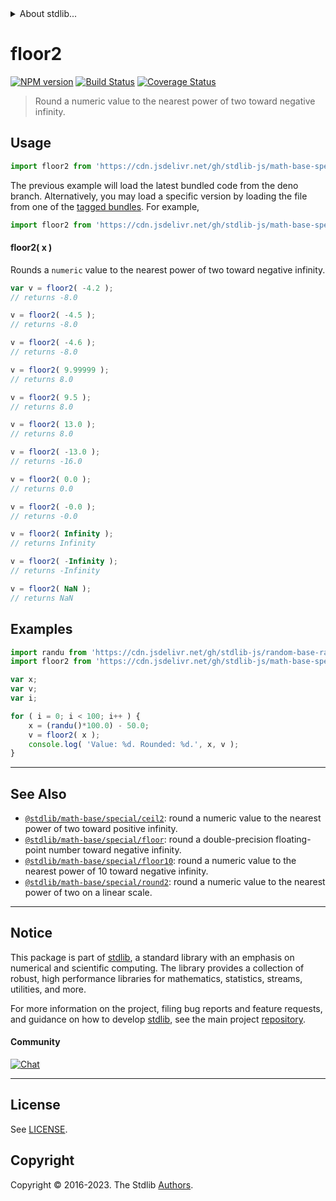 <!--

@license Apache-2.0

Copyright (c) 2018 The Stdlib Authors.

Licensed under the Apache License, Version 2.0 (the "License");
you may not use this file except in compliance with the License.
You may obtain a copy of the License at

   http://www.apache.org/licenses/LICENSE-2.0

Unless required by applicable law or agreed to in writing, software
distributed under the License is distributed on an "AS IS" BASIS,
WITHOUT WARRANTIES OR CONDITIONS OF ANY KIND, either express or implied.
See the License for the specific language governing permissions and
limitations under the License.

-->


<details>
  <summary>
    About stdlib...
  </summary>
  <p>We believe in a future in which the web is a preferred environment for numerical computation. To help realize this future, we've built stdlib. stdlib is a standard library, with an emphasis on numerical and scientific computation, written in JavaScript (and C) for execution in browsers and in Node.js.</p>
  <p>The library is fully decomposable, being architected in such a way that you can swap out and mix and match APIs and functionality to cater to your exact preferences and use cases.</p>
  <p>When you use stdlib, you can be absolutely certain that you are using the most thorough, rigorous, well-written, studied, documented, tested, measured, and high-quality code out there.</p>
  <p>To join us in bringing numerical computing to the web, get started by checking us out on <a href="https://github.com/stdlib-js/stdlib">GitHub</a>, and please consider <a href="https://opencollective.com/stdlib">financially supporting stdlib</a>. We greatly appreciate your continued support!</p>
</details>

# floor2

[![NPM version][npm-image]][npm-url] [![Build Status][test-image]][test-url] [![Coverage Status][coverage-image]][coverage-url] <!-- [![dependencies][dependencies-image]][dependencies-url] -->

> Round a numeric value to the nearest power of two toward negative infinity.



<section class="usage">

## Usage

```javascript
import floor2 from 'https://cdn.jsdelivr.net/gh/stdlib-js/math-base-special-floor2@deno/mod.js';
```
The previous example will load the latest bundled code from the deno branch. Alternatively, you may load a specific version by loading the file from one of the [tagged bundles](https://github.com/stdlib-js/math-base-special-floor2/tags). For example,

```javascript
import floor2 from 'https://cdn.jsdelivr.net/gh/stdlib-js/math-base-special-floor2@v0.1.0-deno/mod.js';
```

#### floor2( x )

Rounds a `numeric` value to the nearest power of two toward negative infinity.

```javascript
var v = floor2( -4.2 );
// returns -8.0

v = floor2( -4.5 );
// returns -8.0

v = floor2( -4.6 );
// returns -8.0

v = floor2( 9.99999 );
// returns 8.0

v = floor2( 9.5 );
// returns 8.0

v = floor2( 13.0 );
// returns 8.0

v = floor2( -13.0 );
// returns -16.0

v = floor2( 0.0 );
// returns 0.0

v = floor2( -0.0 );
// returns -0.0

v = floor2( Infinity );
// returns Infinity

v = floor2( -Infinity );
// returns -Infinity

v = floor2( NaN );
// returns NaN
```

</section>

<!-- /.usage -->

<section class="examples">

## Examples

<!-- eslint no-undef: "error" -->

```javascript
import randu from 'https://cdn.jsdelivr.net/gh/stdlib-js/random-base-randu@deno/mod.js';
import floor2 from 'https://cdn.jsdelivr.net/gh/stdlib-js/math-base-special-floor2@deno/mod.js';

var x;
var v;
var i;

for ( i = 0; i < 100; i++ ) {
    x = (randu()*100.0) - 50.0;
    v = floor2( x );
    console.log( 'Value: %d. Rounded: %d.', x, v );
}
```

</section>

<!-- /.examples -->

<!-- Section for related `stdlib` packages. Do not manually edit this section, as it is automatically populated. -->

<section class="related">

* * *

## See Also

-   <span class="package-name">[`@stdlib/math-base/special/ceil2`][@stdlib/math/base/special/ceil2]</span><span class="delimiter">: </span><span class="description">round a numeric value to the nearest power of two toward positive infinity.</span>
-   <span class="package-name">[`@stdlib/math-base/special/floor`][@stdlib/math/base/special/floor]</span><span class="delimiter">: </span><span class="description">round a double-precision floating-point number toward negative infinity.</span>
-   <span class="package-name">[`@stdlib/math-base/special/floor10`][@stdlib/math/base/special/floor10]</span><span class="delimiter">: </span><span class="description">round a numeric value to the nearest power of 10 toward negative infinity.</span>
-   <span class="package-name">[`@stdlib/math-base/special/round2`][@stdlib/math/base/special/round2]</span><span class="delimiter">: </span><span class="description">round a numeric value to the nearest power of two on a linear scale.</span>

</section>

<!-- /.related -->

<!-- Section for all links. Make sure to keep an empty line after the `section` element and another before the `/section` close. -->


<section class="main-repo" >

* * *

## Notice

This package is part of [stdlib][stdlib], a standard library with an emphasis on numerical and scientific computing. The library provides a collection of robust, high performance libraries for mathematics, statistics, streams, utilities, and more.

For more information on the project, filing bug reports and feature requests, and guidance on how to develop [stdlib][stdlib], see the main project [repository][stdlib].

#### Community

[![Chat][chat-image]][chat-url]

---

## License

See [LICENSE][stdlib-license].


## Copyright

Copyright &copy; 2016-2023. The Stdlib [Authors][stdlib-authors].

</section>

<!-- /.stdlib -->

<!-- Section for all links. Make sure to keep an empty line after the `section` element and another before the `/section` close. -->

<section class="links">

[npm-image]: http://img.shields.io/npm/v/@stdlib/math-base-special-floor2.svg
[npm-url]: https://npmjs.org/package/@stdlib/math-base-special-floor2

[test-image]: https://github.com/stdlib-js/math-base-special-floor2/actions/workflows/test.yml/badge.svg?branch=v0.1.0
[test-url]: https://github.com/stdlib-js/math-base-special-floor2/actions/workflows/test.yml?query=branch:v0.1.0

[coverage-image]: https://img.shields.io/codecov/c/github/stdlib-js/math-base-special-floor2/main.svg
[coverage-url]: https://codecov.io/github/stdlib-js/math-base-special-floor2?branch=main

<!--

[dependencies-image]: https://img.shields.io/david/stdlib-js/math-base-special-floor2.svg
[dependencies-url]: https://david-dm.org/stdlib-js/math-base-special-floor2/main

-->

[chat-image]: https://img.shields.io/gitter/room/stdlib-js/stdlib.svg
[chat-url]: https://app.gitter.im/#/room/#stdlib-js_stdlib:gitter.im

[stdlib]: https://github.com/stdlib-js/stdlib

[stdlib-authors]: https://github.com/stdlib-js/stdlib/graphs/contributors

[umd]: https://github.com/umdjs/umd
[es-module]: https://developer.mozilla.org/en-US/docs/Web/JavaScript/Guide/Modules

[deno-url]: https://github.com/stdlib-js/math-base-special-floor2/tree/deno
[umd-url]: https://github.com/stdlib-js/math-base-special-floor2/tree/umd
[esm-url]: https://github.com/stdlib-js/math-base-special-floor2/tree/esm
[branches-url]: https://github.com/stdlib-js/math-base-special-floor2/blob/main/branches.md

[stdlib-license]: https://raw.githubusercontent.com/stdlib-js/math-base-special-floor2/main/LICENSE

<!-- <related-links> -->

[@stdlib/math/base/special/ceil2]: https://github.com/stdlib-js/math-base-special-ceil2/tree/deno

[@stdlib/math/base/special/floor]: https://github.com/stdlib-js/math-base-special-floor/tree/deno

[@stdlib/math/base/special/floor10]: https://github.com/stdlib-js/math-base-special-floor10/tree/deno

[@stdlib/math/base/special/round2]: https://github.com/stdlib-js/math-base-special-round2/tree/deno

<!-- </related-links> -->

</section>

<!-- /.links -->
